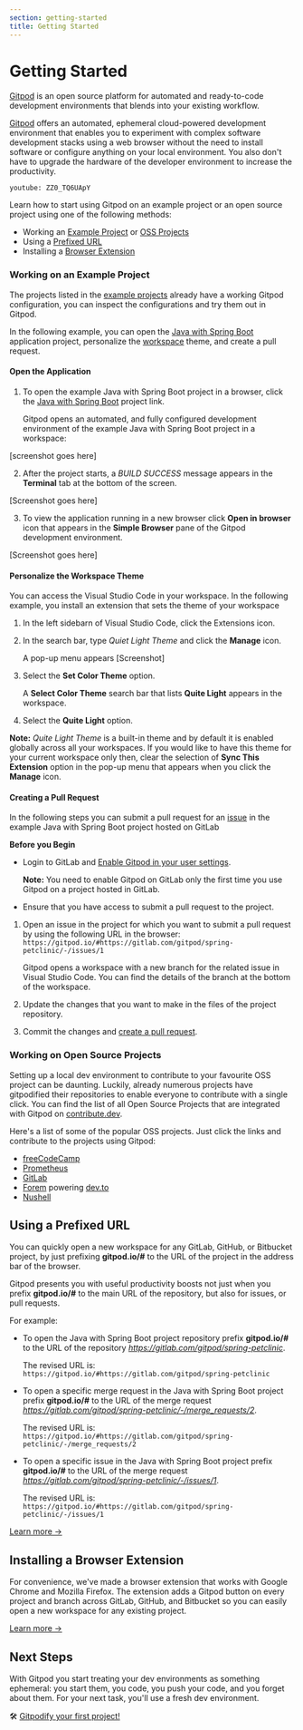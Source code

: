 ```yaml
---
section: getting-started
title: Getting Started
---
```


<script context="module">
  export const prerender = true;
</script>

# Getting Started

[Gitpod](https://www.gitpod.io) is an open source platform for automated and ready-to-code development environments that blends into your existing workflow.

[Gitpod](https://www.gitpod.io) offers an automated, ephemeral cloud-powered development environment that enables you to experiment with complex software development stacks using a web browser without the need to install software or configure anything on your local environment. You also don't have to upgrade the hardware of the developer environment to increase the productivity.

`youtube: ZZ0_TQ6UApY`

Learn how to start using Gitpod on an example project or an open source project using one of the following methods:

- Working an [Example Project](#working-on-an-example-project) or [OSS Projects](#working-on-open-source-projects)
- Using a [Prefixed URL](#prefixed-url)
- Installing a [Browser Extension](#browser-extension)

### Working on an Example Project

The projects listed in the [example projects](/docs/examples) already have a working Gitpod configuration, you can inspect the configurations and try them out in Gitpod.

In the following example, you can open the [Java with Spring Boot](https://gitpod.io/#https://github.com/gitpod-io/spring-petclinic) application project, personalize the [workspace](/docs/workspaces) theme, and create a pull request.

#### Open the Application

1. To open the example Java with Spring Boot project in a browser, click the [Java with Spring Boot](https://gitpod.io/#https://github.com/gitpod-io/spring-petclinic) project link.

   Gitpod opens an automated, and fully configured development environment of the example Java with Spring Boot project in a workspace:

[screenshot goes here]

2. After the project starts, a _BUILD SUCCESS_ message appears in the **Terminal** tab at the bottom of the screen.

[Screenshot goes here]

3. To view the application running in a new browser click **Open in browser** icon that appears in the **Simple Browser** pane of the Gitpod development environment.

[Screenshot goes here]

#### Personalize the Workspace Theme

You can access the Visual Studio Code in your workspace. In the following example, you install an extension that sets the theme of your workspace

1. In the left sidebarn of Visual Studio Code, click the Extensions icon.
2. In the search bar, type _Quiet Light Theme_ and click the **Manage** icon.

   A pop-up menu appears
   [Screenshot]

3. Select the **Set Color Theme** option.

   A **Select Color Theme** search bar that lists **Quite Light** appears in the workspace.

4. Select the **Quite Light** option.

**Note:** _Quite Light Theme_ is a built-in theme and by default it is enabled globally across all your workspaces. If you would like to have this theme for your current workspace only then, clear the selection of **Sync This Extension** option in the pop-up menu that appears when you click the **Manage** icon.

#### Creating a Pull Request

In the following steps you can submit a pull request for an [issue](https://gitlab.com/gitlab-org/gitlab/-/issues/13861) in the example Java with Spring Boot project hosted on GitLab

**Before you Begin**

- Login to GitLab and [Enable Gitpod in your user settings](https://docs.gitlab.com/ee/integration/gitpod.html#enable-gitpod-in-your-user-settings).

  **Note:** You need to enable Gitpod on GitLab only the first time you use Gitpod on a project hosted in GitLab.

- Ensure that you have access to submit a pull request to the project.

1. Open an issue in the project for which you want to submit a pull request by using the following URL in the browser:
   `https://gitpod.io/#https://gitlab.com/gitpod/spring-petclinic/-/issues/1`

   Gitpod opens a workspace with a new branch for the related issue in Visual Studio Code. You can find the details of the branch at the bottom of the workspace.

2. Update the changes that you want to make in the files of the project repository.

3. Commit the changes and [create a pull request](https://code.visualstudio.com/docs/editor/github#_creating-pull-requests).

### Working on Open Source Projects

Setting up a local dev environment to contribute to your favourite OSS project can be daunting. Luckily, already numerous projects have gitpodified their repositories to enable everyone to contribute with a single click. You can find the list of all Open Source Projects that are integrated with Gitpod on [contribute.dev](https://contribute.dev/).

Here's a list of some of the popular OSS projects. Just click the links and contribute to the projects using Gitpod:

- [freeCodeCamp](https://gitpod.io/#https://github.com/freeCodeCamp/freeCodeCamp)
- [Prometheus](https://gitpod.io/#https://github.com/prometheus/prometheus)
- [GitLab](https://gitpod.io/#https://gitlab.com/gitlab-org/gitlab)
- [Forem](https://gitpod.io/#https://github.com/forem/forem) powering [dev.to](https://dev.to/)
- [Nushell](https://gitpod.io/#https://github.com/nushell/nushell)

## Using a Prefixed URL

You can quickly open a new workspace for any GitLab, GitHub, or Bitbucket project, by just prefixing **gitpod.io/#** to the URL of the project in the address bar of the browser.

Gitpod presents you with useful productivity boosts not just when you prefix **gitpod.io/#** to the main URL of the repository, but also for issues, or pull requests.

For example:

- To open the Java with Spring Boot project repository prefix **gitpod.io/#** to the URL of the repository *https://gitlab.com/gitpod/spring-petclinic*.

  The revised URL is: `https://gitpod.io/#https://gitlab.com/gitpod/spring-petclinic`

- To open a specific merge request in the Java with Spring Boot project prefix **gitpod.io/#** to the URL of the merge request *https://gitlab.com/gitpod/spring-petclinic/-/merge_requests/2*.

  The revised URL is: `https://gitpod.io/#https://gitlab.com/gitpod/spring-petclinic/-/merge_requests/2`

- To open a specific issue in the Java with Spring Boot project prefix **gitpod.io/#** to the URL of the merge request *https://gitlab.com/gitpod/spring-petclinic/-/issues/1*.

  The revised URL is: `https://gitpod.io/#https://gitlab.com/gitpod/spring-petclinic/-/issues/1`

[Learn more &rarr;](/docs/context-urls)

## Installing a Browser Extension

For convenience, we've made a browser extension that works with Google Chrome and Mozilla Firefox. The extension adds a Gitpod button on every project and branch across GitLab, GitHub, and Bitbucket so you can easily open a new workspace for any existing project.

[Learn more &rarr;](/docs/browser-extension)

## Next Steps

With Gitpod you start treating your dev environments as something ephemeral: you start them, you code, you push your code, and you forget about them. For your next task, you'll use a fresh dev environment.

🛠 [Gitpodify your first project!](https://www.gitpod.io/docs/configuration)
